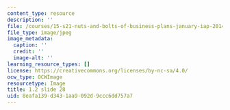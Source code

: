 ```yaml
---
content_type: resource
description: ''
file: /courses/15-s21-nuts-and-bolts-of-business-plans-january-iap-2014/8eafa139d3431aa9092d9ccc6dd757a7_1.2_slide_28.jpg
file_type: image/jpeg
image_metadata:
  caption: ''
  credit: ''
  image-alt: ''
learning_resource_types: []
license: https://creativecommons.org/licenses/by-nc-sa/4.0/
ocw_type: OCWImage
resourcetype: Image
title: 1.2 slide 28
uid: 8eafa139-d343-1aa9-092d-9ccc6dd757a7
---
```

